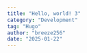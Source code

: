 ```yaml
---
title: "Hello, world! 3"
category: "Development"
tag: "Hugo"
author: "breeze256"
date: "2025-01-22"
---
```

